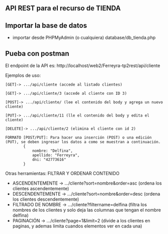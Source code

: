 ## API REST para el recurso de TIENDA

## Importar la base de datos
- importar desde PHPMyAdmin (o cualquiera) database/db_tienda.php


## Pueba con postman
El endpoint de la API es: http://localhost/web2/Ferreyra-tp2rest/api/cliente

Ejemplos de uso:

    [GET]-> .../api/cliente (accede al listado clientes)

    [GET]-> .../api/cliente/3 (accede al cliente con ID 3)

    [POST]-> .../api/cliente/ (lee el contenido del body y agrega un nuevo cliente)

    [PUT]-> .../api/cliente/11 (lle el contenido del body y edita el cliente)

    [DELETE]-> .../api/cliente/2 (elimina el cliente con id 2) 

    FORMATO [POST/PUT]: Para hacer una inserción (POST) o una edición (PUT), se deben ingresar los datos a como se muestran a continuación.
            {
                nombre: "Delfina",
                apellido: "Ferreyra",
                dni: "42773616"
            }

Otras herramientas:
FILTRAR Y ORDENAR CONTENIDO
   - ASCENDENTEMENTE -> .../cliente?sort=nombre&order=asc (ordena los clientes ascendentemente)
   - DESCENDENTEMENTE -> .../cliente?sort=nombre&order=desc (ordena los clientes descendentemente)
   - FILTRADO DE NOMBRE -> .../cliente?filtername=delfina (filtra los nombres de los clientes y solo deja las columnas que tengan el nombre delfina)
   - PAGINACIÓN -> .../cliente?page=1&limit=2 (divide a los clientes en paginas, y ademas limita cuandos elementos ver en cada una)
